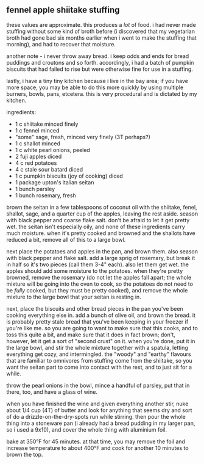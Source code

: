 fennel apple shiitake stuffing
---
these values are approximate. this produces a *lot* of food. i had never made stuffing without some kind of broth before (i discovered that my vegetarian broth had gone bad six months earlier when i went to make the stuffing that morning), and had to recover that moisture.

another note - i never throw away bread. i keep odds and ends for bread puddings and croutons and so forth. accordingly, i had a batch of pumpkin biscuits that had failed to rise but were otherwise fine for use in a stuffing.

lastly, i have a tiny tiny kitchen because i live in the bay area; if you have more space, you may be able to do this more quickly by using multiple burners, bowls, pans, etcetera. this is very procedural and is dictated by my kitchen.

ingredients:
- 1 c shiitake minced finely
- 1 c fennel minced
- "some" sage, fresh, minced very finely (3T perhaps?)
- 1 c shallot minced
- 1 c white pearl onions, peeled
- 2 fuji apples diced
- 4 c red potatoes
- 4 c stale sour batard diced
- 1 c pumpkin biscuits (joy of cooking) diced
- 1 package upton's italian seitan
- 1 bunch parsley
- 1 bunch rosemary, fresh

brown the seitan in a few tablespoons of coconut oil with the shiitake, fenel, shallot, sage, and a quarter cup of the apples, leaving the rest aside. season with black pepper and coarse flake salt. don't be afraid to let it get pretty wet. the seitan isn't especially oily, and none of these ingredients carry much moisture. when it's pretty cooked and browned and the shallots have reduced a bit, remove all of this to a large bowl.

next place the potatoes and apples in the pan, and brown them. also season with black pepper and flake salt. add a large sprig of rosemary, but break it in half so it's two pieces (call them 3-4" each). also let them get wet. the apples should add some moisture to the potatoes. when they're pretty browned, remove the rosemary (do not let the apples fall apart; the whole mixture will be going into the oven to cook, so the potatoes do not need to be *fully* cooked, but they must be pretty cooked), and remove the whole mixture to the large bowl that your seitan is resting in.

next, place the biscuits and other bread pieces in the pan you've been cooking everything else in. add a bunch of olive oil, and brown the bread. it is probably pretty stale bread that you've been keeping in your freezer if you're like me. so you are going to want to make sure that this cooks, and to toss this quite a bit, and make sure that it does in fact brown; don't, however, let it get a sort of "second crust" on it. when you're done, put it in the large bowl, and stir the whole mixture together with a spatula, letting everything get cozy, and intermingled. the "woody" and "earthy" flavours that are familiar to omnivores from stuffing come from the shiitake, so you want the seitan part to come into contact with the rest, and to just sit for a while.

throw the pearl onions in the bowl, mince a handful of parsley, put that in there, too, and have a glass of wine.

when you have finished the wine and given everything another stir, nuke about 1/4 cup (4T) of butter and look for anything that seems dry and sort of do a drizzle-on-the-dry-spots run while stirring. then pour the whole thing into a stoneware pan (i already had a bread pudding in my larger pan, so i used a 9x10), and cover the whole thing with aluminium foil.

bake at 350°F for 45 minutes. at that time, you may remove the foil and increase temperature to about 400°F and cook for another 10 minutes to brown the top.
